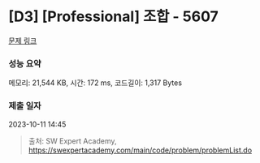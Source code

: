 # [D3] [Professional] 조합 - 5607 

[문제 링크](https://swexpertacademy.com/main/code/problem/problemDetail.do?contestProbId=AWXGKdbqczEDFAUo) 

### 성능 요약

메모리: 21,544 KB, 시간: 172 ms, 코드길이: 1,317 Bytes

### 제출 일자

2023-10-11 14:45



> 출처: SW Expert Academy, https://swexpertacademy.com/main/code/problem/problemList.do